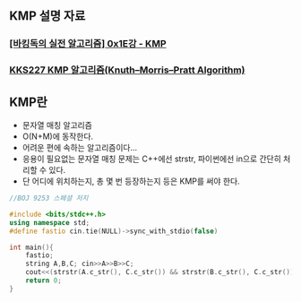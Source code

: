 ## KMP 설명 자료
### [[바킹독의 실전 알고리즘] 0x1E강 - KMP](https://www.youtube.com/watch?v=9bkbV-VANQ0)
### [KKS227 KMP 알고리즘(Knuth–Morris–Pratt Algorithm)](https://m.blog.naver.com/PostView.naver?blogId=kks227&logNo=220917078260&navType=by)

## KMP란
- 문자열 매칭 알고리즘
- O(N+M)에 동작한다.
- 어려운 편에 속하는 알고리즘이다...
- 응용이 필요없는 문자열 매칭 문제는 C++에선 strstr, 파이썬에선 in으로 간단히 처리할 수 있다.
- 단 어디에 위치하는지, 총 몇 번 등장하는지 등은 KMP를 써야 한다.

```cpp
//BOJ 9253 스페셜 저지

#include <bits/stdc++.h>
using namespace std;
#define fastio cin.tie(NULL)->sync_with_stdio(false)

int main(){
    fastio;
    string A,B,C; cin>>A>>B>>C;
    cout<<(strstr(A.c_str(), C.c_str()) && strstr(B.c_str(), C.c_str())?"YES":"NO");
    return 0;
}
```
